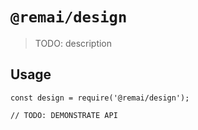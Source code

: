 # `@remai/design`

> TODO: description

## Usage

```
const design = require('@remai/design');

// TODO: DEMONSTRATE API
```
